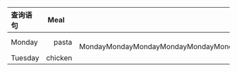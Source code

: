 

| 查询语句     | Meal     | Price   |
|:--------|---------:|:-------:|
| Monday  | pasta    | $6  MondayMondayMondayMondayMondayMondayMondayMondayMondayMondayMondayMondayMondayMondayMondayMondayMondayMondayMondayMondayMonday    |
| Tuesday | chicken  | $8      |
